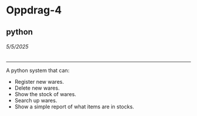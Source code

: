 # Oppdrag-4
## python
###### 5/5/2025

___

A python system that can:
* Register new wares.
* Delete new wares.
* Show the stock of wares.
* Search up wares.
* Show a simple report of what items are in stocks.
